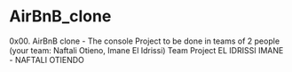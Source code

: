 # AirBnB_clone
0x00. AirBnB clone - The console
Project to be done in teams of 2 people (your team: Naftali Otieno, Imane El Idrissi)
Team Project EL IDRISSI IMANE - NAFTALI OTIENDO
